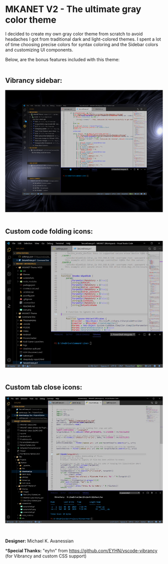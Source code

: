 # **MKANET V2 - The ultimate gray color theme**

I decided to create my own gray color theme from scratch to avoid headaches I got from traditional dark and light-colored themes.  I spent a lot of time choosing precise colors for syntax coloring and the Sidebar colors and customizing UI components.

Below, are the bonus features included with this theme:
<br/>
<br/>



## **Vibrancy sidebar:**
 
![Theme Screenshot](./screenshots/screenshot1.png)
<br/>
<br/>

## **Custom code folding icons:** 

![Theme Screenshot](./screenshots/screenshot2.gif)
<br/>
<br/>

## **Custom tab close icons:**

![Theme Screenshot](./screenshots/screenshot3.gif)

<br/>

**Designer:** Michael K. Avanessian

***Special Thanks:** "eyhn" from https://github.com/EYHN/vscode-vibrancy (for Vibrancy and custom CSS support)